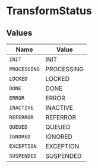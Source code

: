 # TransformStatus


## Values

| Name         | Value        |
| ------------ | ------------ |
| `INIT`       | INIT         |
| `PROCESSING` | PROCESSING   |
| `LOCKED`     | LOCKED       |
| `DONE`       | DONE         |
| `ERROR`      | ERROR        |
| `INACTIVE`   | INACTIVE     |
| `REFERROR`   | REFERROR     |
| `QUEUED`     | QUEUED       |
| `IGNORED`    | IGNORED      |
| `EXCEPTION`  | EXCEPTION    |
| `SUSPENDED`  | SUSPENDED    |